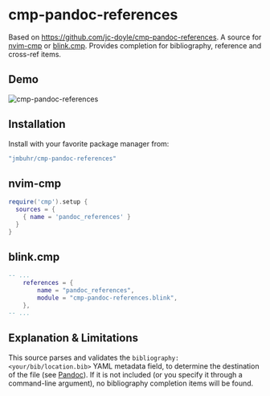 # cmp-pandoc-references

Based on https://github.com/jc-doyle/cmp-pandoc-references.
A source for [nvim-cmp](https://github.com/hrsh7th/nvim-cmp) or [blink.cmp](https://github.com/saghen/blink.cmp).
Provides completion for bibliography, reference and cross-ref items.

## Demo

![cmp-pandoc-references](https://user-images.githubusercontent.com/59124867/134782887-33872ae0-a23e-4f5b-99cd-74c3b0e6f497.gif)

## Installation

Install with your favorite package manager from:

```lua
"jmbuhr/cmp-pandoc-references"
```

## nvim-cmp

``` lua
require('cmp').setup {
  sources = {
    { name = 'pandoc_references' }
  }
}
```

## blink.cmp

```lua
-- ...
    references = {
        name = "pandoc_references",
        module = "cmp-pandoc-references.blink",
    },
-- ...
```

## Explanation & Limitations

This source parses and validates the `bibliography: <your/bib/location.bib>` YAML metadata field, to determine the destination of the file (see [Pandoc](https://pandoc.org/MANUAL.html#specifying-bibliographic-data)).
If it is not included (or you specify it through a command-line argument), no bibliography completion items will be found.

